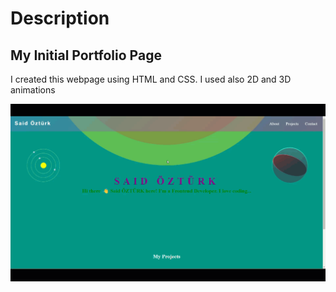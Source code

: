 # Description

## My Initial Portfolio Page
I created this webpage using HTML and CSS. I used also 2D and 3D animations

![Portfolio](./image/Potfolio.gif)